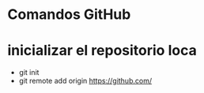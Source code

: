 # Comandos GitHub
# inicializar el repositorio loca
- git init 
- git remote add origin https://github.com/

  
